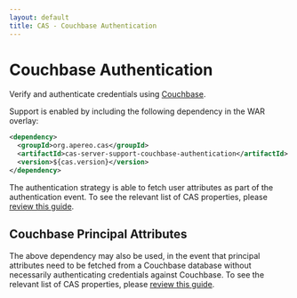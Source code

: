 ```yaml
---
layout: default
title: CAS - Couchbase Authentication
---
```


# Couchbase Authentication

Verify and authenticate credentials using [Couchbase](http://www.couchbase.com/).

Support is enabled by including the following dependency in the WAR overlay:

```xml
<dependency>
  <groupId>org.apereo.cas</groupId>
  <artifactId>cas-server-support-couchbase-authentication</artifactId>
  <version>${cas.version}</version>
</dependency>
```

The authentication strategy is able to fetch user attributes as part of the authentication event. To see the relevant list of CAS properties, please [review this guide](Configuration-Properties.html#couchbase-authentication).

## Couchbase Principal Attributes

The above dependency may also be used, in the event that principal attributes need to be fetched from a Couchbase database without necessarily authenticating credentials against Couchbase. To see the relevant list of CAS properties, please [review this guide](Configuration-Properties.html#couchbase).
